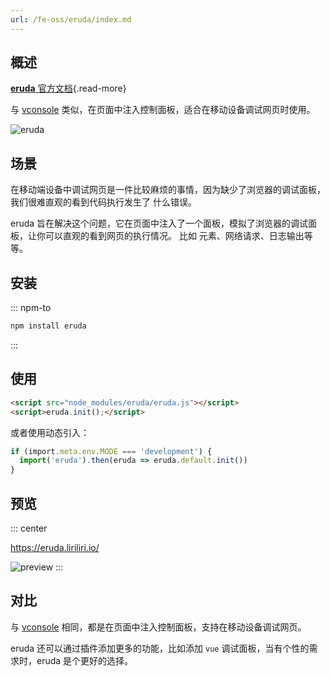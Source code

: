 ```yaml
---
url: /fe-oss/eruda/index.md
---
```

## 概述

[**eruda** 官方文档](https://eruda.liriliri.io/zh/docs/){.read-more}

与 [vconsole](./vconsole.md) 类似，在页面中注入控制面板，适合在移动设备调试网页时使用。

![eruda](https://camo.githubusercontent.com/d0f6d8eb7aa3c04da21dde1b137049ad3439a7ca17bac6628aa4166a42551dba/68747470733a2f2f65727564612e6c6972696c6972692e696f2f73637265656e73686f742e6a7067)

## 场景

在移动端设备中调试网页是一件比较麻烦的事情，因为缺少了浏览器的调试面板，我们很难直观的看到代码执行发生了
什么错误。

eruda 旨在解决这个问题，它在页面中注入了一个面板，模拟了浏览器的调试面板，让你可以直观的看到网页的执行情况。
比如 元素、网络请求、日志输出等等。

## 安装

::: npm-to

```bash
npm install eruda
```

:::

## 使用

```html
<script src="node_modules/eruda/eruda.js"></script>
<script>eruda.init();</script>
```

或者使用动态引入：

```ts
if (import.meta.env.MODE === 'development') {
  import('eruda').then(eruda => eruda.default.init())
}
```

## 预览

::: center

<https://eruda.liriliri.io/>

![preview](https://eruda.liriliri.io/qrcode.png)
:::

## 对比

与 [vconsole](./vconsole.md) 相同，都是在页面中注入控制面板，支持在移动设备调试网页。

eruda 还可以通过插件添加更多的功能，比如添加 `vue` 调试面板，当有个性的需求时，eruda 是个更好的选择。
